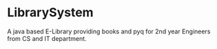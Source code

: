 # LibrarySystem
 A java based E-Library providing books and pyq for 2nd year Engineers from CS and IT department.
